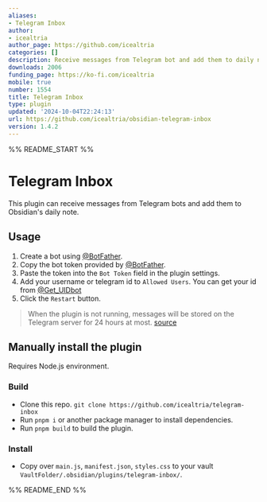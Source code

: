```yaml
---
aliases:
- Telegram Inbox
author:
- icealtria
author_page: https://github.com/icealtria
categories: []
description: Receive messages from Telegram bot and add them to daily note.
downloads: 2006
funding_page: https://ko-fi.com/icealtria
mobile: true
number: 1554
title: Telegram Inbox
type: plugin
updated: '2024-10-04T22:24:13'
url: https://github.com/icealtria/obsidian-telegram-inbox
version: 1.4.2
---
```


%% README_START %%

# Telegram Inbox

This plugin can receive messages from Telegram bots and add them to Obsidian's daily note.

## Usage
1. Create a bot using [@BotFather](https://telegram.me/BotFather).
2. Copy the bot token provided by [@BotFather](https://telegram.me/BotFather).
3. Paste the token into the `Bot Token` field in the plugin settings.
4. Add your username or telegram id to `Allowed Users`. You can get your id from [@Get_UIDbot](https://t.me/Get_UIDbot)
5. Click the `Restart` button.

> When the plugin is not running, messages will be stored on the Telegram server for 24 hours at most. [source](https://core.telegram.org/bots/api#getting-updates)

## Manually install the plugin
Requires Node.js environment.

### Build
- Clone this repo. `git clone https://github.com/icealtria/telegram-inbox`
- Run `pnpm i` or another package manager to install dependencies.
- Run `pnpm build` to build the plugin.
  
### Install
- Copy over `main.js`, `manifest.json`, `styles.css` to your vault `VaultFolder/.obsidian/plugins/telegram-inbox/`.



%% README_END %%